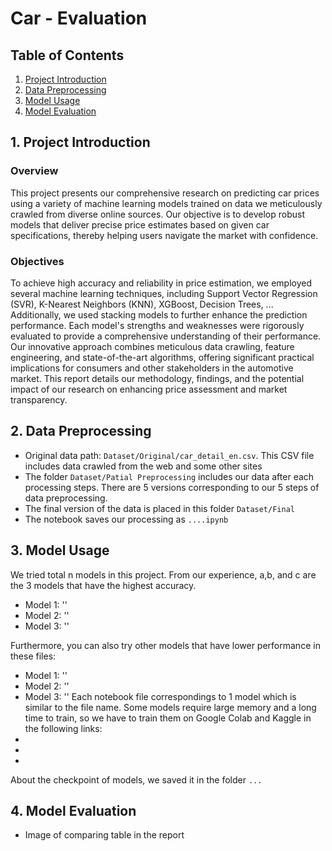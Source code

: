 # Car - Evaluation

## Table of Contents
1. [Project Introduction](#1-project-introduction)
2. [Data Preprocessing](#2-data-preprocessing)
3. [Model Usage](#3-model-usage)
4. [Model Evaluation](#4-model-evaluation)

## 1. Project Introduction

### Overview
This project presents our comprehensive research on predicting car prices using a variety of machine learning models trained on data we meticulously crawled from diverse online sources. Our objective is to develop robust models that deliver precise price estimates based on given car specifications, thereby helping users navigate the market with confidence.

### Objectives
To achieve high accuracy and reliability in price estimation, we employed several machine learning techniques, including Support Vector Regression (SVR), K-Nearest Neighbors (KNN), XGBoost, Decision Trees, ... Additionally, we used stacking models to further enhance the prediction performance. Each model's strengths and weaknesses were rigorously evaluated to provide a comprehensive understanding of their performance. Our innovative approach combines meticulous data crawling, feature engineering, and state-of-the-art algorithms, offering significant practical implications for consumers and other stakeholders in the automotive market. This report details our methodology, findings, and the potential impact of our research on enhancing price assessment and market transparency.

## 2. Data Preprocessing
- Original data path: `Dataset/Original/car_detail_en.csv`. This CSV file includes data crawled from the web and some other sites
- The folder `Dataset/Patial Preprocessing` includes our data after each processing steps. There are 5 versions corresponding to our 5 steps of data preprocessing.
- The final version of the data is placed in this folder `Dataset/Final`
- The notebook saves our processing as `....ipynb`


## 3. Model Usage
We tried total n models in this project. From our experience, a,b, and c are the 3 models that have the highest accuracy.
   - Model 1: ''
   - Model 2: ''
   - Model 3: ''
     
Furthermore, you can also try other models that have lower performance in these files:
   - Model 1: ''
   - Model 2: ''
   - Model 3: ''
Each notebook file correspondings to 1 model which is similar to the file name. Some models require large memory and a long time to train, so we have to train them on Google Colab and Kaggle in the following links:
   - [Stacking]: (#https://www.kaggle.com/code/quangduc3122004/stacking-car-prediction)
   - [Bagging]: https://www.kaggle.com/code/quangduc3122004/bagging-ensemble-learning
   - [Polynomial Regression]: https://colab.research.google.com/drive/1WNIX-HT5t7WoxDBkCCn3ygZqvikZrRhx?usp=sharing

About the checkpoint of models, we saved it in the folder `...`

## 4. Model Evaluation
- Image of comparing table in the report

